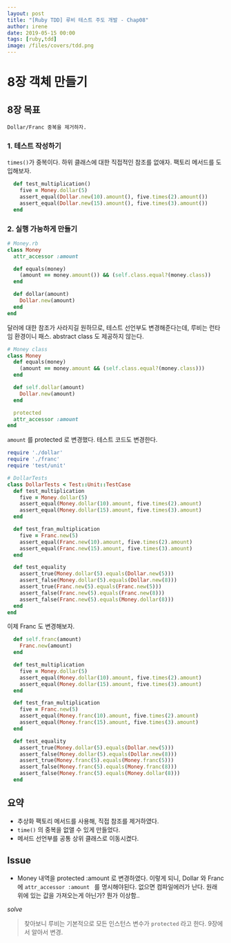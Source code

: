 ```yaml
---
layout: post
title: "[Ruby TDD] 루비 테스트 주도 개발 - Chap08"
author: irene
date: 2019-05-15 00:00
tags: [ruby,tdd]
image: /files/covers/tdd.png
---
```


# 8장 객체 만들기

## 8장 목표

    Dollar/Franc 중복을 제거하자.

### 1. 테스트 작성하기

`times()`가 중복이다. 하위 클래스에 대한 직접적인 참조를 없애자. 팩토리 메서드를 도입해보자.

```ruby
  def test_multiplication()
    five = Money.dollar(5)
    assert_equal(Dollar.new(10).amount(), five.times(2).amount())
    assert_equal(Dollar.new(15).amount(), five.times(3).amount())
  end
```

### 2. 실행 가능하게 만들기

```ruby
# Money.rb
class Money
  attr_accessor :amount

  def equals(money)
    (amount == money.amount()) && (self.class.equal?(money.class))
  end

  def dollar(amount)
    Dollar.new(amount)
  end
end
```

달러에 대한 참조가 사라지길 원하므로, 테스트 선언부도 변경해준다는데, 루비는 런타임 환경이니 패스. abstract class 도 제공하지 않는다. 


```ruby
# Money class
class Money
  def equals(money)
    (amount == money.amount && (self.class.equal?(money.class)))
  end

  def self.dollar(amount)
    Dollar.new(amount)
  end

  protected
  attr_accessor :amount
end
```

`amount` 를 protected 로 변경했다. 테스트 코드도 변경한다.

```ruby
require './dollar'
require './franc'
require 'test/unit'

# DollarTests
class DollarTests < Test::Unit::TestCase
  def test_multiplication
    five = Money.dollar(5)
    assert_equal(Money.dollar(10).amount, five.times(2).amount)
    assert_equal(Money.dollar(15).amount, five.times(3).amount)
  end

  def test_fran_multiplication
    five = Franc.new(5)
    assert_equal(Franc.new(10).amount, five.times(2).amount)
    assert_equal(Franc.new(15).amount, five.times(3).amount)
  end

  def test_equality
    assert_true(Money.dollar(5).equals(Dollar.new(5)))
    assert_false(Money.dollar(5).equals(Dollar.new(8)))
    assert_true(Franc.new(5).equals(Franc.new(5)))
    assert_false(Franc.new(5).equals(Franc.new(8)))
    assert_false(Franc.new(5).equals(Money.dollar(8)))
  end
end
```

이제 Franc 도 변경해보자. 

```ruby
  def self.franc(amount)
    Franc.new(amount)
  end
```

```ruby
  def test_multiplication
    five = Money.dollar(5)
    assert_equal(Money.dollar(10).amount, five.times(2).amount)
    assert_equal(Money.dollar(15).amount, five.times(3).amount)
  end

  def test_fran_multiplication
    five = Franc.new(5)
    assert_equal(Money.franc(10).amount, five.times(2).amount)
    assert_equal(Money.franc(15).amount, five.times(3).amount)
  end

  def test_equality
    assert_true(Money.dollar(5).equals(Dollar.new(5)))
    assert_false(Money.dollar(5).equals(Dollar.new(8)))
    assert_true(Money.franc(5).equals(Money.franc(5)))
    assert_false(Money.franc(5).equals(Money.franc(8)))
    assert_false(Money.franc(5).equals(Money.dollar(8)))
  end
```

## 요약

- 추상화 팩토리 메서드를 사용해, 직접 참조를 제거하였다.
- `time()` 의 중복을 없앨 수 있게 만들었다.
- 메서드 선언부를 공통 상위 클래스로 이동시켰다. 


## Issue

- Money 내역을 protected :amount 로 변경하였다. 이렇게 되니, Dollar 와 Franc 에 `attr_accessor :amount ` 를 명시해야된다.  없으면 컴파일에러가 난다. 원래 위에 있는 값을 가져오는게 아닌가? 뭔가 이상함.. 

_solve_

> 찾아보니 루비는 기본적으로 모든 인스턴스 변수가 `protected` 라고 한다. 9장에서 알아서 변경. 